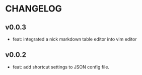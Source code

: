 # CHANGELOG

## v0.0.3

- feat: integrated a nick markdown table editor into vim editor

## v0.0.2

- feat: add shortcut settings to JSON config file.
